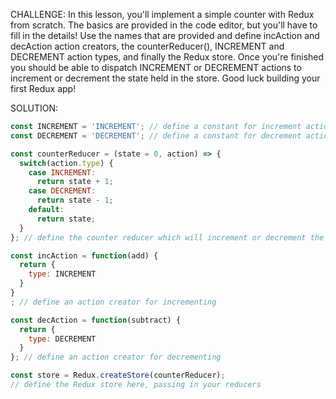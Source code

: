 CHALLENGE: In this lesson, you'll implement a simple counter with Redux from scratch. The basics are provided in the code editor, but you'll have to fill in the details! Use the names that are provided and define incAction and decAction action creators, the counterReducer(), INCREMENT and DECREMENT action types, and finally the Redux store. Once you're finished you should be able to dispatch INCREMENT or DECREMENT actions to increment or decrement the state held in the store. Good luck building your first Redux app!

SOLUTION:
```javascript
const INCREMENT = 'INCREMENT'; // define a constant for increment action types
const DECREMENT = 'DECREMENT'; // define a constant for decrement action types

const counterReducer = (state = 0, action) => {
  switch(action.type) {
    case INCREMENT:
      return state + 1;
    case DECREMENT:
      return state - 1;
    default:
      return state;
  }
}; // define the counter reducer which will increment or decrement the state based on the action it receives

const incAction = function(add) {
  return {
    type: INCREMENT
  }
}
; // define an action creator for incrementing

const decAction = function(subtract) {
  return {
    type: DECREMENT
  }
}; // define an action creator for decrementing

const store = Redux.createStore(counterReducer); 
// define the Redux store here, passing in your reducers

